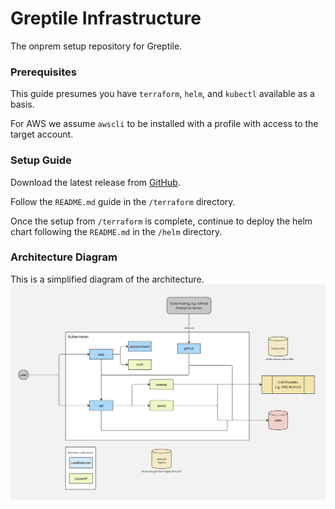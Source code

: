 # Greptile Infrastructure

The onprem setup repository for Greptile.

### Prerequisites

This guide presumes you have `terraform`, `helm`, and `kubectl` available as a basis.

For AWS we assume `awscli` to be installed with a profile with access to the target account. 

### Setup Guide

Download the latest release from [GitHub](https://github.com/greptileai/akupara). 

Follow the `README.md` guide in the `/terraform` directory.

Once the setup from `/terraform` is complete, continue to deploy the helm chart following the `README.md` in the `/helm` directory.


### Architecture Diagram
This is a simplified diagram of the architecture.
![arch](OnPremArch.jpg)